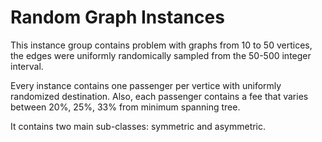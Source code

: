 # Random Graph Instances

This instance group contains problem with graphs from 10 to 50 vertices, the edges were uniformly randomically sampled from the 50-500 integer interval.

Every instance contains one passenger per vertice with uniformly randomized destination. Also, each passenger contains a fee that varies between 20%, 25%, 33% from minimum spanning tree.

It contains two main sub-classes: symmetric and asymmetric.